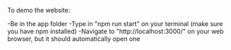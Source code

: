 To demo the website:

-Be in the app folder
-Type in "npm run start" on your terminal (make sure you have npm installed)
-Navigate to "http://localhost:3000/" on your web browser, but it should automatically open one
